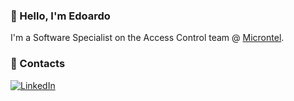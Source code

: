 ### 👋 Hello, I'm Edoardo 

I'm a Software Specialist on the Access Control team @ [Microntel](https://www.microntel.com).

### 📢 Contacts

<a href="https://www.linkedin.com/in/edoardosanna" target="_blank"><img src="https://img.shields.io/badge/TsekNet-blue?style=flat-square&logo=Linkedin&logoColor=white" alt="LinkedIn"></a>



